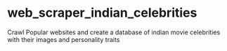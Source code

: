 # web_scraper_indian_celebrities
Crawl Popular websites and create a database of indian movie celebrities with their images and personality traits
